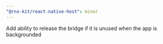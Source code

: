 ```yaml
---
"@rnx-kit/react-native-host": minor
---
```


Add ability to release the bridge if it is unused when the app is backgrounded

